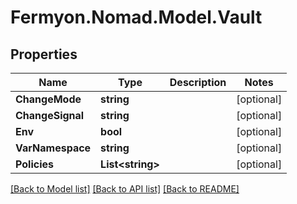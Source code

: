 # Fermyon.Nomad.Model.Vault

## Properties

Name | Type | Description | Notes
------------ | ------------- | ------------- | -------------
**ChangeMode** | **string** |  | [optional] 
**ChangeSignal** | **string** |  | [optional] 
**Env** | **bool** |  | [optional] 
**VarNamespace** | **string** |  | [optional] 
**Policies** | **List&lt;string&gt;** |  | [optional] 

[[Back to Model list]](../README.md#documentation-for-models) [[Back to API list]](../README.md#documentation-for-api-endpoints) [[Back to README]](../README.md)

